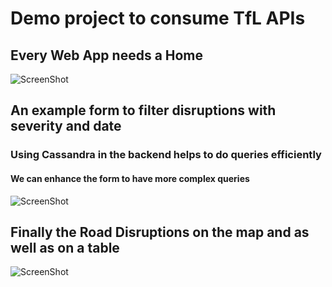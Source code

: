 # Demo project to consume TfL APIs
## Every Web App needs a Home
![ScreenShot](https://dl.dropboxusercontent.com/u/17014909/home.png)
## An example form to filter disruptions with severity and date
### Using Cassandra in the backend helps to do queries efficiently
#### We can enhance the form to have more complex queries
![ScreenShot](https://dl.dropboxusercontent.com/u/17014909/form.png)
## Finally the Road Disruptions on the map and as well as on a table
![ScreenShot](https://dl.dropboxusercontent.com/u/17014909/map.png)
